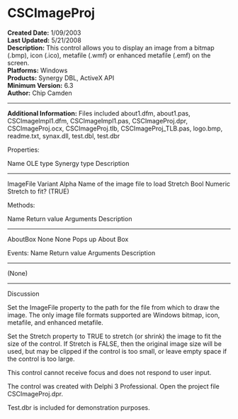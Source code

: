 # CSCImageProj<br />
**Created Date:** 1/09/2003<br />
**Last Updated:** 5/21/2008<br />
**Description:** This control allows you to display an image from a bitmap (.bmp), icon (.ico), metafile (.wmf) or enhanced metafile (.emf) on the screen.<br />
**Platforms:** Windows<br />
**Products:** Synergy DBL, ActiveX API<br />
**Minimum Version:** 6.3<br />
**Author:** Chip Camden
<hr>

**Additional Information:** Files included about1.dfm, about1.pas, CSCImageImpl1.dfm, CSCImageImpl1.pas, CSCImageProj.dpr, CSCImageProj.ocx, CSCImageProj.tlb, CSCImageProj_TLB.pas, logo.bmp, readme.txt, synax.dll, test.dbl, test.dbr

Properties:

Name OLE type Synergy type Description
---- -------- ------------ -----------
ImageFile Variant Alpha Name of the image file to load
Stretch Bool Numeric Stretch to fit? (TRUE)


Methods:

Name Return value Arguments Description
---- ------------ --------- -----------
AboutBox None None Pops up About Box


Events:
Name Return value Arguments Description
---- ------------ --------- -----------
(None)

__________
Discussion

Set the ImageFile property to the path for the file from which to draw the
image. The only image file formats supported are Windows bitmap, icon,
metafile, and enhanced metafile.

Set the Stretch property to TRUE to stretch (or shrink) the image to
fit the size of the control. If Stretch is FALSE, then the original image
size will be used, but may be clipped if the control is too small, or leave
empty space if the control is too large.

This control cannot receive focus and does not respond to user input.

The control was created with Delphi 3 Professional. Open the project file
CSCImageProj.dpr.

Test.dbr is included for demonstration purposes.
